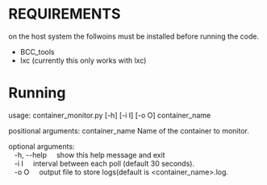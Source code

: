 REQUIREMENTS
============
on the host system the follwoins must be installed before running the code.

- BCC_tools
- lxc (currently this only works with lxc)

Running
======

usage: container_monitor.py [-h] [-i I] [-o O] container_name

positional arguments:
  container_name  Name of the container to monitor.

optional arguments:<br />
&nbsp;&nbsp;&nbsp;-h, --help &nbsp;&nbsp;&nbsp; show this help message and exit<br />
&nbsp;&nbsp;&nbsp;-i I &nbsp;&nbsp;&nbsp; interval between each poll (default 30 seconds).<br />
&nbsp;&nbsp;&nbsp;-o O &nbsp;&nbsp;&nbsp; output file to store logs(default is <container_name>.log.<br />
  

